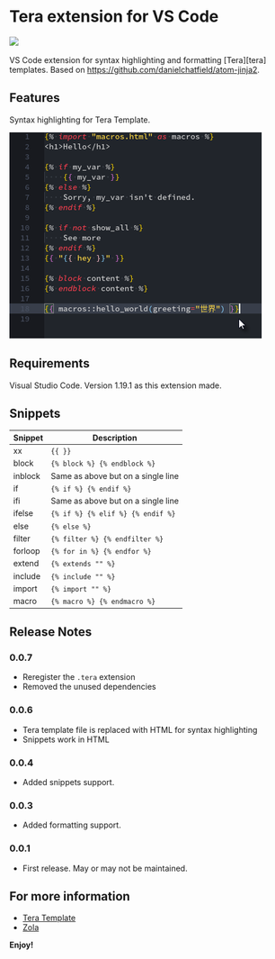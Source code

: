 # Tera extension for VS Code

[![](https://vsmarketplacebadge.apphb.com/version/karunamurti.tera.svg)](https://marketplace.visualstudio.com/items?itemName=karunamurti.tera)

VS Code extension for syntax highlighting and formatting [Tera][tera] templates. Based on https://github.com/danielchatfield/atom-jinja2.

## Features

Syntax highlighting for Tera Template.

![Screnshot](images/screenshot.png)

## Requirements

Visual Studio Code. Version 1.19.1 as this extension made.

## Snippets

| Snippet | Description                        |
| ------- | ---------------------------------- |
| xx      | `{{ }}`                            |
| block   | `{% block %} {% endblock %}`       |
| inblock | Same as above but on a single line |
| if      | `{% if %} {% endif %}`             |
| ifi     | Same as above but on a single line |
| ifelse  | `{% if %} {% elif %} {% endif %}`  |
| else    | `{% else %}`                       |
| filter  | `{% filter %} {% endfilter %}`     |
| forloop | `{% for in %} {% endfor %}`        |
| extend  | `{% extends "" %}`                 |
| include | `{% include "" %}`                 |
| import  | `{% import "" %}`                  |
| macro   | `{% macro %} {% endmacro %}`       |

## Release Notes

### 0.0.7
- Reregister the `.tera` extension
- Removed the unused dependencies

### 0.0.6

- Tera template file is replaced with HTML for syntax highlighting
- Snippets work in HTML

### 0.0.4

- Added snippets support.

### 0.0.3

- Added formatting support.

### 0.0.1

- First release. May or may not be maintained.

## For more information

- [Tera Template](https://tera.netlify.com/)
- [Zola](https://github.com/getzola/zola)

**Enjoy!**
